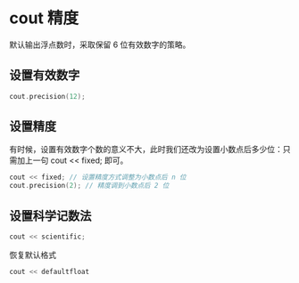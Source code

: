 # cout 精度

默认输出浮点数时，采取保留 6 位有效数字的策略。

## 设置有效数字

```c++
cout.precision(12);
```

## 设置精度

有时候，设置有效数字个数的意义不大，此时我们还改为设置小数点后多少位：只需加上一句 cout << fixed; 即可。

```c++
cout << fixed; // 设置精度方式调整为小数点后 n 位
cout.precision(2); // 精度调到小数点后 2 位
```

## 设置科学记数法

```c++
cout << scientific;
```

恢复默认格式

```c++
cout << defaultfloat
```

